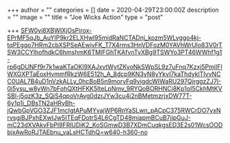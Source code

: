 +++
author = ""
categories = []
date = 2020-04-29T23:00:00Z
description = ""
image = ""
title = "Joe Wicks Action"
type = "post"

+++
[SFW0yi8XBWIXjOsPirox-EPrMF5qJb_AuYIP9kr2ELXHwl95midRaNCTADnj_kozm5WLvggo4kj-tqPEgqo7HRm2cbXSPSeAEwivFK_T7X4rms3HnVDFozM0YAVhWrUlo83V0rTSW3CCYlhofhdkC6hmshmK6TMIFGhTKAfvnTvXBg9TSWYo3PT46WWhf1g1-rp6gDUNFf9r7k1waKTaOKl9XAJxvtWytZKyoNkSWpSL9z7uFnq7Kzxj5PmjIFlWXGXPTaEoxHvmmfRkzW6E512h_A_8dcp9KN3yN8yYkvI7kaThdyklTIvvNCC0UAL7B4uD1nVzkALLy_0hcBoB5n9moryFq9vigdcWIWaRU297QjrggzZJ7I-0i5ysu_w8yWn7bFohQXtHFKK5IteLpNmv_9RYQoBORHNCi8Kp1oI5CkhMtKVSBl-j5qzK3z_SQiS4qpoVrAvg0dzrJYw3cu4i2nBMetmzrjxDW77T-6y1p1i_DBsTN2aHRyBh-jQwbGpVGO3ZJF1mcIgtAPuMYvajWP6RnYaSLwn_pACpC375RWCrDO7yxNrvsgiBJPxhEXwIJw5ITEqFDotrS4L6CgTD48miapmBCuB7jjpGuJ-mC23dXVAkvFbPl9FRlUDiK2_KoSGmwD3B7XDmCuqkgsED3E2s01WcsOODbjxAwRoRJTAEbnu_vaLsHCTdhQ=w640-h360-no](https://lh3.googleusercontent.com/SFW0yi8XBWIXjOsPirox-EPrMF5qJb_AuYIP9kr2ELXHwl95midRaNCTADnj_kozm5WLvggo4kj-tqPEgqo7HRm2cbXSPSeAEwivFK_T7X4rms3HnVDFozM0YAVhWrUlo83V0rTSW3CCYlhofhdkC6hmshmK6TMIFGhTKAfvnTvXBg9TSWYo3PT46WWhf1g1-rp6gDUNFf9r7k1waKTaOKl9XAJxvtWytZKyoNkSWpSL9z7uFnq7Kzxj5PmjIFlWXGXPTaEoxHvmmfRkzW6E512h_A_8dcp9KN3yN8yYkvI7kaThdyklTIvvNCC0UAL7B4uD1nVzkALLy_0hcBoB5n9moryFq9vigdcWIWaRU297QjrggzZJ7I-0i5ysu_w8yWn7bFohQXtHFKK5IteLpNmv_9RYQoBORHNCi8Kp1oI5CkhMtKVSBl-j5qzK3z_SQiS4qpoVrAvg0dzrJYw3cu4i2nBMetmzrjxDW77T-6y1p1i_DBsTN2aHRyBh-jQwbGpVGO3ZJF1mcIgtAPuMYvajWP6RnYaSLwn_pACpC375RWCrDO7yxNrvsgiBJPxhEXwIJw5ITEqFDotrS4L6CgTD48miapmBCuB7jjpGuJ-mC23dXVAkvFbPl9FRlUDiK2_KoSGmwD3B7XDmCuqkgsED3E2s01WcsOODbjxAwRoRJTAEbnu_vaLsHCTdhQ=w640-h360-no "SFW0yi8XBWIXjOsPirox-EPrMF5qJb_AuYIP9kr2ELXHwl95midRaNCTADnj_kozm5WLvggo4kj-tqPEgqo7HRm2cbXSPSeAEwivFK_T7X4rms3HnVDFozM0YAVhWrUlo83V0rTSW3CCYlhofhdkC6hmshmK6TMIFGhTKAfvnTvXBg9TSWYo3PT46WWhf1g1-rp6gDUNFf9r7k1waKTaOKl9XAJxvtWytZKyoNkSWpSL9z7uFnq7Kzxj5PmjIFlWXGXPTaEoxHvmmfRkzW6E512h_A_8dcp9KN3yN8yYkvI7kaThdyklTIvvNCC0UAL7B4uD1nVzkALLy_0hcBoB5n9moryFq9vigdcWIWaRU297QjrggzZJ7I-0i5ysu_w8yWn7bFohQXtHFKK5IteLpNmv_9RYQoBORHNCi8Kp1oI5CkhMtKVSBl-j5qzK3z_SQiS4qpoVrAvg0dzrJYw3cu4i2nBMetmzrjxDW77T-6y1p1i_DBsTN2aHRyBh-jQwbGpVGO3ZJF1mcIgtAPuMYvajWP6RnYaSLwn_pACpC375RWCrDO7yxNrvsgiBJPxhEXwIJw5ITEqFDotrS4L6CgTD48miapmBCuB7jjpGuJ-mC23dXVAkvFbPl9FRlUDiK2_KoSGmwD3B7XDmCuqkgsED3E2s01WcsOODbjxAwRoRJTAEbnu_vaLsHCTdhQ=w640-h360-no")
